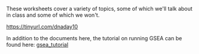 These worksheets cover a variety of topics, some of which we'll talk about in class and some of which we won't.

https://tinyurl.com/dnaday10

In addition to the documents here, the tutorial on running GSEA can be found here:
[gsea_tutorial](https://github.com/Dowell-Lab/codeclub/blob/master/gsea/gsea.md)
